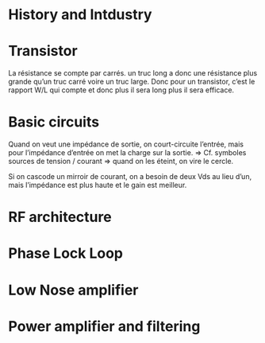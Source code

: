 History and Intdustry
=====================

Transistor
==========

La résistance se compte par carrés. un truc long a donc une résistance plus grande qu’un truc carré voire un truc large.
Donc pour un transistor, c’est le rapport W/L qui compte et donc plus il sera long plus il sera efficace.

Basic circuits
==============

Quand on veut une impédance de sortie, on court-circuite l’entrée, mais pour l’impédance d’entrée on met la charge sur la sortie.
=> Cf. symboles sources de tension / courant => quand on les éteint, on vire le cercle.

Si on cascode un mirroir de courant, on a besoin de deux Vds au lieu d’un, mais l’impédance est plus haute et le gain est meilleur.

RF architecture
===============

Phase Lock Loop
===============

Low Nose amplifier
==================

Power amplifier and filtering
=============================

